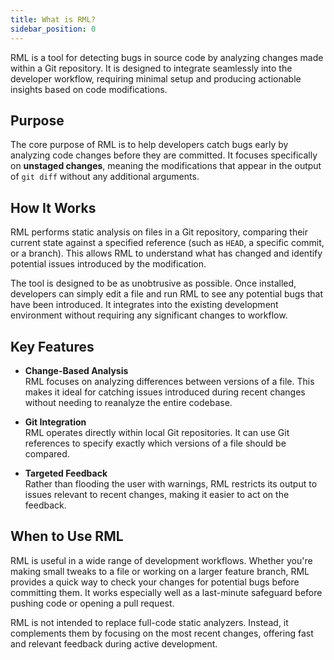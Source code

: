 ```yaml
---
title: What is RML?
sidebar_position: 0
---
```


RML is a tool for detecting bugs in source code by analyzing changes made within a Git repository. It is designed to integrate seamlessly into the developer workflow, requiring minimal setup and producing actionable insights based on code modifications.

## Purpose

The core purpose of RML is to help developers catch bugs early by analyzing code changes before they are committed. It focuses specifically on **unstaged changes**, meaning the modifications that appear in the output of `git diff` without any additional arguments.

## How It Works

RML performs static analysis on files in a Git repository, comparing their current state against a specified reference (such as `HEAD`, a specific commit, or a branch). This allows RML to understand what has changed and identify potential issues introduced by the modification.

The tool is designed to be as unobtrusive as possible. Once installed, developers can simply edit a file and run RML to see any potential bugs that have been introduced. It integrates into the existing development environment without requiring any significant changes to workflow.

## Key Features

- **Change-Based Analysis**  
  RML focuses on analyzing differences between versions of a file. This makes it ideal for catching issues introduced during recent changes without needing to reanalyze the entire codebase.

- **Git Integration**  
  RML operates directly within local Git repositories. It can use Git references to specify exactly which versions of a file should be compared.

- **Targeted Feedback**  
  Rather than flooding the user with warnings, RML restricts its output to issues relevant to recent changes, making it easier to act on the feedback.

## When to Use RML

RML is useful in a wide range of development workflows. Whether you're making small tweaks to a file or working on a larger feature branch, RML provides a quick way to check your changes for potential bugs before committing them. It works especially well as a last-minute safeguard before pushing code or opening a pull request.

RML is not intended to replace full-code static analyzers. Instead, it complements them by focusing on the most recent changes, offering fast and relevant feedback during active development.
